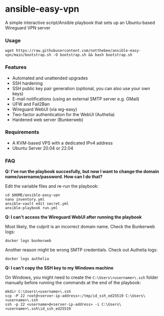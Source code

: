 # ansible-easy-vpn

A simple interactive script/Ansible playbook that sets up an Ubuntu-based Wireguard VPN server

### Usage

```
wget https://raw.githubusercontent.com/notthebee/ansible-easy-vpn/main/bootstrap.sh -O bootstrap.sh && bash bootstrap.sh
```

### Features
* Automated and unattended upgrades
* SSH hardening
* SSH public key pair generation (optional, you can also use your own keys)
* E-mail notifications (using an external SMTP server e.g. GMail)
* UFW and Fail2Ban
* Wireguard WebUI (via wg-easy)
* Two-factor authentication for the WebUI (Authelia)
* Hardened web server (Bunkerweb)

### Requirements
* A KVM-based VPS with a dedicated IPv4 address
* Ubuntu Server 20.04 or 22.04

### FAQ
**Q: I've run the playbook succesfully, but now I want to change the domain name/username/password. How can I do that?**

Edit the variable files and re-run the playbook:

```
cd $HOME/ansible-easy-vpn
nano inventory.yml
ansible-vault edit secret.yml
ansible-playbook run.yml
```


**Q: I can't access the Wireguard WebUI after running the playbook**

Most likely, the culprit is an incorrect domain name. Check the Bunkerweb logs:
```
docker logs bunkerweb
```

Another reason might be wrong SMTP credentials. Check out Authelia logs:
```
docker logs authelia
```


**Q: I can't copy the SSH key to my Windows machine**

On Windows, you might need to create the `C:\Users\<username>\.ssh` folder manually before running the commands at the end of the playbook:
```
mkdir C:\Users\<username>\.ssh
scp -P 22 root@<server-ip-address>:/tmp/id_ssh_ed25519 C:\Users\<username>\.ssh
ssh -p 22 <username>@<server-ip-address> -i C:\Users\<username>\.ssh\id_ssh_ed25519
```
